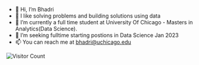 - 👋 Hi, I’m Bhadri
- 👀 I like solving problems and building solutions using data
- 🌱 I’m currently a full time student at University Of Chicago - Masters in Analytics(Data Science).
- 💞️ I’m seeking fulltime starting postions in Data Science Jan 2023 
- 📫 You can reach me at bhadri@uchicago.edu 


![Visitor Count](https://profile-counter.glitch.me/battery-code/count.svg)

